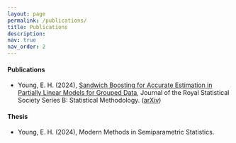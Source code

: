 ```yaml
---
layout: page
permalink: /publications/
title: Publications
description: 
nav: true
nav_order: 2
---
```


#### Publications

- Young, E. H. (2024), [Sandwich Boosting for Accurate Estimation in Partially Linear Models for Grouped Data](https://academic.oup.com/jrsssb/advance-article/doi/10.1093/jrsssb/qkae032/7667645), Journal of the Royal Statistical Society Series B: Statistical Methodology. ([arXiv](https://arxiv.org/abs/2307.11401))

#### Thesis
- Young, E. H. (2024), Modern Methods in Semiparametric Statistics.
